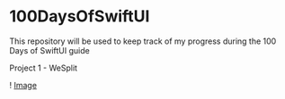 # 100DaysOfSwiftUI
This repository will be used to keep track of my progress during the 100 Days of SwiftUI guide

Project 1 - WeSplit

! [Image](https://github.com/mamouros99/100DaysOfSwiftUI/blob/main/Images/WeSplit/Simulator%20Screen%20Shot%20-%20iPhone%2013%20-%202022-01-05%20at%2020.19.51.png)
